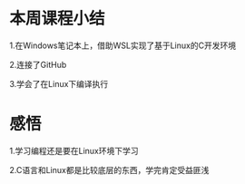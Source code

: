 # 本周课程小结

1.在Windows笔记本上，借助WSL实现了基于Linux的C开发环境

2.连接了GitHub

3.学会了在Linux下编译执行


# 感悟

1.学习编程还是要在Linux环境下学习

2.C语言和Linux都是比较底层的东西，学完肯定受益匪浅